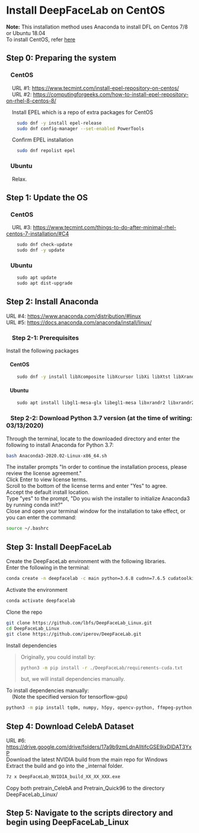 # Install DeepFaceLab on CentOS
**Note:** This installation method uses Anaconda to install DFL on Centos 7/8 or Ubuntu 18.04  
To install CentOS, refer [here](install_CentOS.md)

## Step 0: Preparing the system

###    CentOS
    URL #1: https://www.tecmint.com/install-epel-repository-on-centos/  
    URL #2: https://computingforgeeks.com/how-to-install-epel-repository-on-rhel-8-centos-8/

    Install EPEL which is a repo of extra packages for CentOS
```sh
    sudo dnf -y install epel-release
    sudo dnf config-manager --set-enabled PowerTools
```

    Confirm EPEL installation
```sh
    sudo dnf repolist epel
```
###    Ubuntu
    Relax.

## Step 1: Update the OS

###    CentOS
    URL #3: https://www.tecmint.com/things-to-do-after-minimal-rhel-centos-7-installation/#C4  
```sh
    sudo dnf check-update
    sudo dnf -y update
```  

###    Ubuntu
```sh
    sudo apt update
    sudo apt dist-upgrade
```

## Step 2: Install Anaconda
URL #4: https://www.anaconda.com/distribution/#linux  
URL #5: https://docs.anaconda.com/anaconda/install/linux/

###     Step 2-1: Prerequisites
Install the following packages  

####    CentOS
```sh
    sudo dnf -y install libXcomposite libXcursor libXi libXtst libXrandr alsa-lib mesa-libEGL libXdamage mesa-libGL libXScrnSaver
```

####    Ubuntu
```sh
    sudo apt install libgl1-mesa-glx libegl1-mesa libxrandr2 libxrandr2 libxss1 libxcursor1 libxcomposite1 libasound2 libxi6 libxtst6
```

###    Step 2-2: Download Python 3.7 version (at the time of writing: 03/13/2020)
Through the terminal, locate to the downloaded directory and enter the following to install Anaconda for Python 3.7:
```sh
bash Anaconda3-2020.02-Linux-x86_64.sh
```
The installer prompts "In order to continue the installation process, please review the license agreement."  
Click Enter to view license terms.  
Scroll to the bottom of the license terms and enter "Yes" to agree.  
Accept the default install location.  
Type "yes" to the prompt, "Do you wish the installer to initialize Anaconda3 by running conda init?"  
Close and open your terminal window for the installation to take effect, or you can enter the command:  
```sh
source ~/.bashrc
```


## Step 3: Install DeepFaceLab
Create the DeepFaceLab environment with the following libraries.  
Enter the following in the terminal:  
```sh
conda create -n deepfacelab -c main python=3.6.8 cudnn=7.6.5 cudatoolkit=10.0.130
```

Activate the environment  
```sh
conda activate deepfacelab
```

Clone the repo
```sh
git clone https://github.com/lbfs/DeepFaceLab_Linux.git
cd DeepFaceLab_Linux
git clone https://github.com/iperov/DeepFaceLab.git
```

Install dependencies
> Originally, you could install by:
> ```sh
> python3 -m pip install -r ./DeepFaceLab/requirements-cuda.txt  
> ```
> but, we will install dependencies manually.  

To install dependencies manually:  
    (Note the specified version for tensorflow-gpu)
```sh
python3 -m pip install tqdm, numpy, h5py, opencv-python, ffmpeg-python, scikit-image, scipy, colorama, tensorflow-gpu==1.13.2
```


## Step 4: Download CelebA Dataset
URL #6: https://drive.google.com/drive/folders/17a9b9zmLdnAlItifcGSE9ixDIDAT3YxP  
Download the latest NVIDIA build from the main repo for Windows  
Extract the build and go into the _internal folder. 
```sh
7z x DeepFaceLab_NVIDIA_build_XX_XX_XXX.exe
```
Copy both pretrain_CelebA and Pretrain_Quick96 to the directory DeepFaceLab_Linux/


## Step 5: Navigate to the scripts directory and begin using DeepFaceLab_Linux

